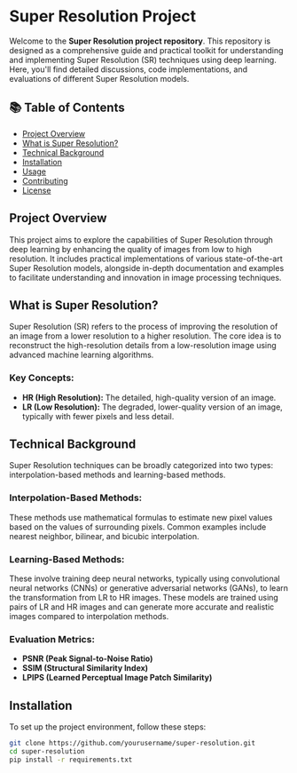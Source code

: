 # Super Resolution Project

Welcome to the **Super Resolution project repository**. This repository is designed as a comprehensive guide and practical toolkit for understanding and implementing Super Resolution (SR) techniques using deep learning. Here, you'll find detailed discussions, code implementations, and evaluations of different Super Resolution models.

## 📚 Table of Contents
- [Project Overview](#project-overview)
- [What is Super Resolution?](#what-is-super-resolution)
- [Technical Background](#technical-background)
- [Installation](#installation)
- [Usage](#usage)
- [Contributing](#contributing)
- [License](#license)

## Project Overview
This project aims to explore the capabilities of Super Resolution through deep learning by enhancing the quality of images from low to high resolution. It includes practical implementations of various state-of-the-art Super Resolution models, alongside in-depth documentation and examples to facilitate understanding and innovation in image processing techniques.

## What is Super Resolution?
Super Resolution (SR) refers to the process of improving the resolution of an image from a lower resolution to a higher resolution. The core idea is to reconstruct the high-resolution details from a low-resolution image using advanced machine learning algorithms.

### Key Concepts:
- **HR (High Resolution):** The detailed, high-quality version of an image.
- **LR (Low Resolution):** The degraded, lower-quality version of an image, typically with fewer pixels and less detail.

## Technical Background
Super Resolution techniques can be broadly categorized into two types: interpolation-based methods and learning-based methods.

### Interpolation-Based Methods:
These methods use mathematical formulas to estimate new pixel values based on the values of surrounding pixels. Common examples include nearest neighbor, bilinear, and bicubic interpolation.

### Learning-Based Methods:
These involve training deep neural networks, typically using convolutional neural networks (CNNs) or generative adversarial networks (GANs), to learn the transformation from LR to HR images. These models are trained using pairs of LR and HR images and can generate more accurate and realistic images compared to interpolation methods.

### Evaluation Metrics:
- **PSNR (Peak Signal-to-Noise Ratio)**
- **SSIM (Structural Similarity Index)**
- **LPIPS (Learned Perceptual Image Patch Similarity)**

## Installation
To set up the project environment, follow these steps:

```bash
git clone https://github.com/yourusername/super-resolution.git
cd super-resolution
pip install -r requirements.txt
